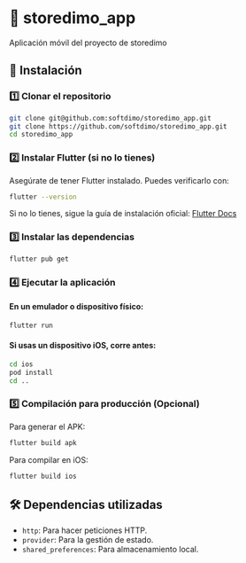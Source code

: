 # 📱 storedimo_app

Aplicación móvil del proyecto de storedimo

## 🚀 Instalación

### 1️⃣ Clonar el repositorio
```sh
git clone git@github.com:softdimo/storedimo_app.git
git clone https://github.com/softdimo/storedimo_app.git
cd storedimo_app
```

### 2️⃣ Instalar Flutter (si no lo tienes)
Asegúrate de tener Flutter instalado. Puedes verificarlo con:
```sh
flutter --version
```
Si no lo tienes, sigue la guía de instalación oficial: [Flutter Docs](https://docs.flutter.dev/get-started/install)

### 3️⃣ Instalar las dependencias
```sh
flutter pub get
```

### 4️⃣ Ejecutar la aplicación
#### En un emulador o dispositivo físico:
```sh
flutter run
```

#### Si usas un dispositivo iOS, corre antes:
```sh
cd ios
pod install
cd ..
```

### 5️⃣ Compilación para producción (Opcional)
Para generar el APK:
```sh
flutter build apk
```
Para compilar en iOS:
```sh
flutter build ios
```

## 🛠 Dependencias utilizadas
- `http`: Para hacer peticiones HTTP.
- `provider`: Para la gestión de estado.
- `shared_preferences`: Para almacenamiento local.

